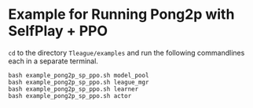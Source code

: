 # Example for Running Pong2p with SelfPlay + PPO

`cd` to the directory `Tleague/examples` and run the following commandlines each in a separate terminal.

```Shell
bash example_pong2p_sp_ppo.sh model_pool
bash example_pong2p_sp_ppo.sh league_mgr
bash example_pong2p_sp_ppo.sh learner
bash example_pong2p_sp_ppo.sh actor
```
